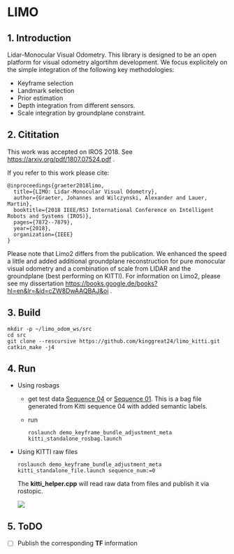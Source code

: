 # LIMO

## 1. Introduction

Lidar-Monocular Visual Odometry. This library is designed to be an open platform for visual odometry algortihm development. We focus explicitely on the simple integration of the following key methodologies:

- Keyframe selection
- Landmark selection
- Prior estimation
- Depth integration from different sensors.
- Scale integration by groundplane constraint.



## 2. Cititation

This work was accepted on IROS 2018. See https://arxiv.org/pdf/1807.07524.pdf .

If you refer to this work please cite:

```
@inproceedings{graeter2018limo,
  title={LIMO: Lidar-Monocular Visual Odometry},
  author={Graeter, Johannes and Wilczynski, Alexander and Lauer, Martin},
  booktitle={2018 IEEE/RSJ International Conference on Intelligent Robots and Systems (IROS)},
  pages={7872--7879},
  year={2018},
  organization={IEEE}
}
```

Please note that Limo2 differs from the publication. We enhanced the speed a little and added additional groundplane reconstruction for pure monocular visual odometry and a combination of scale from LIDAR and the groundplane (best performing on KITTI). For information on Limo2, please see my dissertation https://books.google.de/books?hl=en&lr=&id=cZW8DwAAQBAJ&oi .



## 3. Build

```shell
mkdir -p ~/limo_odom_ws/src
cd src
git clone --rescursive https://github.com/kinggreat24/limo_kitti.git
catkin_make -j4
```



## 4. Run

- Using rosbags

  - get test data [Sequence 04](https://drive.google.com/open?id=16txq5V2RJyJH_VTsbeYOJzSWR5AKOtin) or [Sequence 01](https://drive.google.com/open?id=1u7RFNSvx3IY6l3-hIHBEL1X3wUGri8Tg). This is a bag file generated from Kitti sequence 04 with added semantic labels.

  - run

    ```shell
    roslaunch demo_keyframe_bundle_adjustment_meta kitti_standalone_rosbag.launch 
    ```

- Using KITTI raw files

  ```shell
  roslaunch demo_keyframe_bundle_adjustment_meta kitti_standalone_file.launch sequence_num:=0
  ```

  The **kitti_helper.cpp** will read raw data from files and publish it via rostopic.

  ![]( /home/kinggreat24/limo_slam_ws/src/rviz_screenshot_2022_07_16-23_35_27.png)

  

## 5. ToDO

- [ ] Publish the corresponding **TF** information

 

